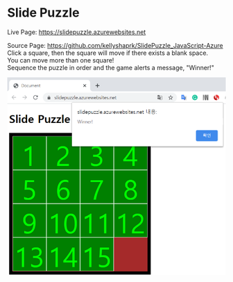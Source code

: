<h1> Slide Puzzle </h1>
Live Page: <a href="https://slidepuzzle.azurewebsites.net" target="_blank"> https://slidepuzzle.azurewebsites.net </a>
<br>
<p>
Source Page: <a href="https://github.com/kellyshaprk/SlidePuzzle_JavaScript-Azure" target="_blank"> https://github.com/kellyshaprk/SlidePuzzle_JavaScript-Azure </a> 
Click a square, then the square will move if there exists a blank space. 
<br>You can move more than one square! 
<br>Sequence the puzzle in order and the game alerts a message, "Winner!" </p>
<img src="winner.PNG" alt="Winner alert image"/>

